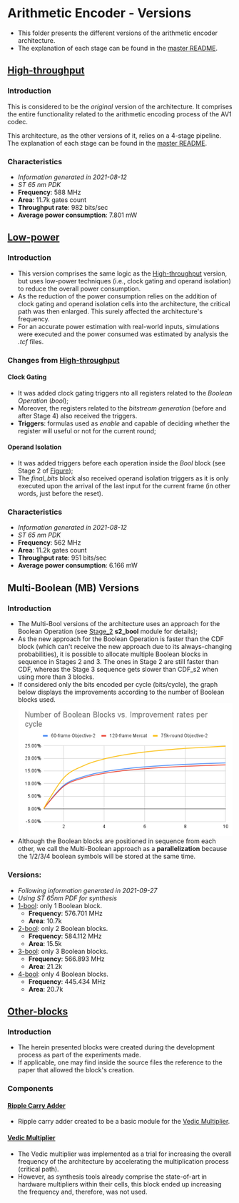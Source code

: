 # Arithmetic Encoder - Versions
- This folder presents the different versions of the arithmetic encoder architecture.
- The explanation of each stage can be found in the [master README](https://github.com/tuliopereirab/arithmetic-encoder-av1).

## [High-throughput](entropy-encoder-original)

### Introduction

This is considered to be the _original_ version of the architecture. It comprises the entire functionality related to the arithmetic encoding process of the AV1 codec.

This architecture, as the other versions of it, relies on a 4-stage pipeline. The explanation of each stage can be found in the [master README](https://github.com/tuliopereirab/arithmetic-encoder-av1).

### Characteristics
- _Information generated in 2021-08-12_
- _ST 65 nm PDK_
- **Frequency**: 588 MHz
- **Area**: 11.7k gates count
- **Throughput rate**: 982 bits/sec
- **Average power consumption**: 7.801 mW

## [Low-power](entropy-encoder-lp)

### Introduction

- This version comprises the same logic as the [High-throughput](entropy-encoder-original) version, but uses low-power techniques (i.e., clock gating and operand isolation) to reduce the overall power consumption.
- As the reduction of the power consumption relies on the addition of clock gating and operand isolation cells into the architecture, the critical path was then enlarged. This surely affected the architecture's frequency.
- For an accurate power estimation with real-world inputs, simulations were executed and the power consumed was estimated by analysis the _.tcf_ files.

### Changes from [High-throughput](entropy-encoder-original)
#### Clock Gating
- It was added clock gating triggers nto all registers related to the _Boolean Operation_ (_bool_);
- Moreover, the registers related to the _bitstream generation_ (before and after Stage 4) also received the triggers.
- **Triggers**: formulas used as _enable_ and capable of deciding whether the register will useful or not for the current round;
#### Operand Isolation
- It was added triggers before each operation inside the _Bool_ block (see Stage 2 of [Figure](../Project/images/Architecture-Stage_2.jpg));
- The _final_bits_ block also received operand isolation triggers as it is only executed upon the arrival of the last input for the current frame (in other words, just before the reset).

### Characteristics
- _Information generated in 2021-08-12_
- _ST 65 nm PDK_
- **Frequency**: 562 MHz
- **Area**: 11.2k gates count
- **Throughput rate**: 951 bits/sec
- **Average power consumption**: 6.166 mW

## Multi-Boolean (MB) Versions

### Introduction
- The Multi-Bool versions of the architecture uses an approach for the Boolean Operation (see [Stage_2](entropy-encoder-1-bool/stage_2.v) **s2_bool** module for details);
- As the new approach for the Boolean Operation is faster than the CDF block (which can't receive the new approach due to its always-changing probabilities), it is possible to allocate multiple Boolean blocks in sequence in Stages 2 and 3. The ones in Stage 2 are still faster than CDF, whereas the Stage 3 sequence gets slower than CDF_s2 when using more than 3 blocks.
- If considered only the bits encoded per cycle (bits/cycle), the graph below displays the improvements according to the number of Boolean blocks used.
![Graph](../Project/images/Graph_MB.png?raw=true)
- Although the Boolean blocks are positioned in sequence from each other, we call the Multi-Boolean approach as a **parallelization** because the 1/2/3/4 boolean symbols will be stored at the same time.

### Versions:
- _Following information generated in 2021-09-27_
- _Using ST 65nm PDF for synthesis_
- [1-bool](entropy-encoder-1-bool): only 1 Boolean block.
  - **Frequency**: 576.701 MHz
  - **Area**: 10.7k
- [2-bool](entropy-encoder-2-bool): only 2 Boolean blocks.
  - **Frequency**: 584.112 MHz
  - **Area**: 15.5k
- [3-bool](entropy-encoder-3-bool): only 3 Boolean blocks.
  - **Frequency**: 566.893 MHz
  - **Area**: 21.2k
- [4-bool](entropy-encoder-4-bool): only 4 Boolean blocks.
  - **Frequency**: 445.434 MHz
  - **Area**: 20.7k


## [Other-blocks](other-blocks)

### Introduction
- The herein presented blocks were created during the development process as part of the experiments made.
- If applicable, one may find inside the source files the reference to the paper that allowed the block's creation.  

### Components
#### [Ripple Carry Adder](other-blocks/ripple_carry_adder)
- Ripple carry adder created to be a basic module for the [Vedic Multiplier](other-blocks/vedic-multiplier).

#### [Vedic Multiplier](other-blocks/vedic-multiplier)
- The Vedic multiplier was implemented as a trial for increasing the overall frequency of the architecture by accelerating the multiplication process (critical path).
- However, as synthesis tools already comprise the state-of-art in hardware multipliers within their cells, this block ended up increasing the frequency and, therefore, was not used.
